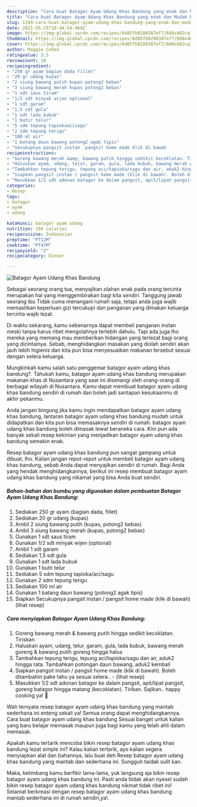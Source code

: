 ```yaml
---
description: "Cara buat Batagor Ayam Udang Khas Bandung yang enak dan Mudah Dibuat"
title: "Cara buat Batagor Ayam Udang Khas Bandung yang enak dan Mudah Dibuat"
slug: 1249-cara-buat-batagor-ayam-udang-khas-bandung-yang-enak-dan-mudah-dibuat
date: 2021-05-25T18:44:54.464Z
image: https://img-global.cpcdn.com/recipes/6d85fb0288387ef7/680x482cq70/batagor-ayam-udang-khas-bandung-foto-resep-utama.jpg
thumbnail: https://img-global.cpcdn.com/recipes/6d85fb0288387ef7/680x482cq70/batagor-ayam-udang-khas-bandung-foto-resep-utama.jpg
cover: https://img-global.cpcdn.com/recipes/6d85fb0288387ef7/680x482cq70/batagor-ayam-udang-khas-bandung-foto-resep-utama.jpg
author: Maggie Cohen
ratingvalue: 3.5
reviewcount: 10
recipeingredient:
- "250 gr ayam bagian dada fillet"
- "20 gr udang kupas"
- "2 siung bawang putih kupas potong2 bebas"
- "3 siung bawang merah kupas potong2 bebas"
- "1 sdt saus tiram"
- "1/2 sdt minyak wijen optional"
- "1 sdt garam"
- "1,5 sdt gula"
- "1 sdt lada bubuk"
- "1 butir telur"
- "5 sdm tepung tapiokaacisagu"
- "2 sdm tepung terigu"
- "100 ml air"
- "1 batang daun bawang potong2 agak tipis"
- "Secukupnya pangsit instan  pangsit home made klik di bawah           lihat resep"
recipeinstructions:
- "Goreng bawang merah &amp; bawang putih hingga sedikit kecoklatan. Tiriskan"
- "Haluskan ayam, udang, telur, garam, gula, lada bubuk, bawang merah goreng &amp; bawang putih goreng hingga halus"
- "Tambahkan tepung terigu, tepung aci/tapioka/sagu dan air, aduk2 hingga rata. Tambahkan potongan daun bawang, aduk2 kembali"
- "Siapkan pangsit instan / pangsit home made (klik di bawah). Boleh ditambahin pake tahu ya sesuai selera..           (lihat resep)"
- "Masukkan 1/2 sdt adonan batagor ke dalam pangsit, apit/lipat pangsit, goreng batagor hingga matang (kecoklatan). Tirikan. Sajikan.. happy cooking ya! 💖"
categories:
- Resep
tags:
- batagor
- ayam
- udang

katakunci: batagor ayam udang 
nutrition: 194 calories
recipecuisine: Indonesian
preptime: "PT12M"
cooktime: "PT47M"
recipeyield: "2"
recipecategory: Dinner

---
```



![Batagor Ayam Udang Khas Bandung](https://img-global.cpcdn.com/recipes/6d85fb0288387ef7/680x482cq70/batagor-ayam-udang-khas-bandung-foto-resep-utama.jpg)

Sebagai seorang orang tua, menyajikan olahan enak pada orang tercinta merupakan hal yang menggembirakan bagi kita sendiri. Tanggung jawab seorang ibu Tidak cuma menangani rumah saja, tetapi anda juga wajib memastikan keperluan gizi tercukupi dan panganan yang dimakan keluarga tercinta wajib lezat.

Di waktu  sekarang, kamu sebenarnya dapat membeli panganan instan meski tanpa harus ribet mengolahnya terlebih dahulu. Tapi ada juga lho mereka yang memang mau memberikan hidangan yang terlezat bagi orang yang dicintainya. Sebab, menghidangkan masakan yang diolah sendiri akan jauh lebih higienis dan kita pun bisa menyesuaikan makanan tersebut sesuai dengan selera keluarga. 



Mungkinkah kamu salah satu penggemar batagor ayam udang khas bandung?. Tahukah kamu, batagor ayam udang khas bandung merupakan makanan khas di Nusantara yang saat ini disenangi oleh orang-orang di berbagai wilayah di Nusantara. Kamu dapat membuat batagor ayam udang khas bandung sendiri di rumah dan boleh jadi santapan kesukaanmu di akhir pekanmu.

Anda jangan bingung jika kamu ingin mendapatkan batagor ayam udang khas bandung, lantaran batagor ayam udang khas bandung mudah untuk didapatkan dan kita pun bisa memasaknya sendiri di rumah. batagor ayam udang khas bandung boleh dimasak lewat beraneka cara. Kini pun ada banyak sekali resep kekinian yang menjadikan batagor ayam udang khas bandung semakin enak.

Resep batagor ayam udang khas bandung pun sangat gampang untuk dibuat, lho. Kalian jangan repot-repot untuk membeli batagor ayam udang khas bandung, sebab Anda dapat menyajikan sendiri di rumah. Bagi Anda yang hendak menghidangkannya, berikut ini resep membuat batagor ayam udang khas bandung yang nikamat yang bisa Anda buat sendiri.

<!--inarticleads1-->

##### Bahan-bahan dan bumbu yang digunakan dalam pembuatan Batagor Ayam Udang Khas Bandung:

1. Sediakan 250 gr ayam (bagian dada, fillet)
1. Sediakan 20 gr udang (kupas)
1. Ambil 2 siung bawang putih (kupas, potong2 bebas)
1. Ambil 3 siung bawang merah (kupas, potong2 bebas)
1. Gunakan 1 sdt saus tiram
1. Gunakan 1/2 sdt minyak wijen (optional)
1. Ambil 1 sdt garam
1. Sediakan 1,5 sdt gula
1. Gunakan 1 sdt lada bubuk
1. Gunakan 1 butir telur
1. Sediakan 5 sdm tepung tapioka/aci/sagu
1. Gunakan 2 sdm tepung terigu
1. Sediakan 100 ml air
1. Gunakan 1 batang daun bawang (potong2 agak tipis)
1. Siapkan Secukupnya pangsit instan / pangsit home made (klik di bawah)           (lihat resep)




<!--inarticleads2-->

##### Cara menyiapkan Batagor Ayam Udang Khas Bandung:

1. Goreng bawang merah &amp; bawang putih hingga sedikit kecoklatan. Tiriskan
1. Haluskan ayam, udang, telur, garam, gula, lada bubuk, bawang merah goreng &amp; bawang putih goreng hingga halus
1. Tambahkan tepung terigu, tepung aci/tapioka/sagu dan air, aduk2 hingga rata. Tambahkan potongan daun bawang, aduk2 kembali
1. Siapkan pangsit instan / pangsit home made (klik di bawah). Boleh ditambahin pake tahu ya sesuai selera.. -           (lihat resep)
1. Masukkan 1/2 sdt adonan batagor ke dalam pangsit, apit/lipat pangsit, goreng batagor hingga matang (kecoklatan). Tirikan. Sajikan.. happy cooking ya! 💖




Wah ternyata resep batagor ayam udang khas bandung yang mantab sederhana ini enteng sekali ya! Semua orang dapat menghidangkannya. Cara buat batagor ayam udang khas bandung Sesuai banget untuk kalian yang baru belajar memasak maupun juga bagi kamu yang telah ahli dalam memasak.

Apakah kamu tertarik mencoba bikin resep batagor ayam udang khas bandung lezat simple ini? Kalau kalian tertarik, ayo kalian segera menyiapkan alat dan bahannya, lalu buat deh Resep batagor ayam udang khas bandung yang mantab dan sederhana ini. Sungguh taidak sulit kan. 

Maka, ketimbang kamu berfikir lama-lama, yuk langsung aja bikin resep batagor ayam udang khas bandung ini. Pasti anda tiidak akan nyesel sudah bikin resep batagor ayam udang khas bandung nikmat tidak ribet ini! Selamat berkreasi dengan resep batagor ayam udang khas bandung mantab sederhana ini di rumah sendiri,ya!.

